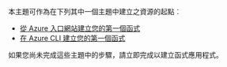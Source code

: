本主題可作為在下列其中一個主題中建立之資源的起點︰

+ [從 Azure 入口網站建立您的第一個函式](../articles/azure-functions/functions-create-first-azure-function.md)
+ [在 Azure CLI 建立您的第一個函式](../articles/azure-functions/functions-create-first-azure-function-azure-cli.md)

如果您尚未完成這些主題中的步驟，請立即完成以建立函式應用程式。